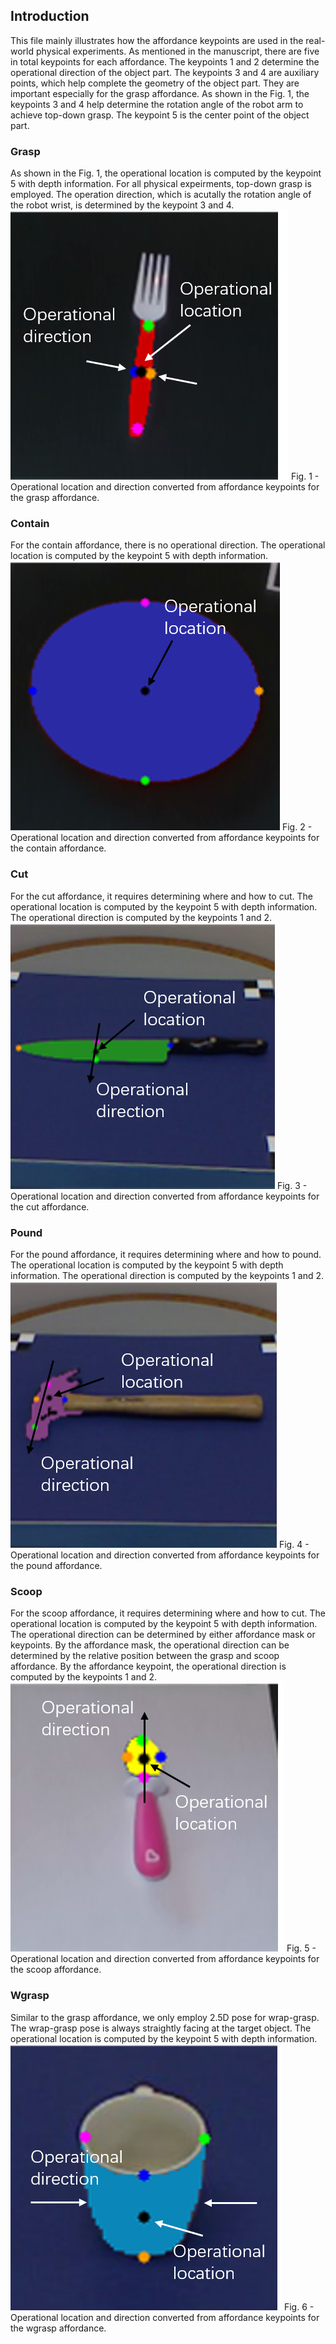 ## Introduction
This file mainly illustrates how the affordance keypoints are used in the real-world physical experiments. 
As mentioned in the manuscript, there are five in total keypoints for each affordance. The keypoints 1 and 2 determine the operational direction of the object part.
The keypoints 3 and 4 are auxiliary points, which help complete the geometry of the object part. They are important especially for the grasp affordance. 
As shown in the Fig. 1, the keypoints 3 and 4 help determine the rotation angle of the robot arm to achieve top-down grasp. 
The keypoint 5 is the center point of the object part.

### Grasp
As shown in the Fig. 1, the operational location is computed by the keypoint 5 with depth information. For all physical expeirments, top-down grasp is employed. 
The operation direction, which is acutally the rotation angle of the robot wrist, is determined by the keypoint 3 and 4.
![image](img/fig_exp_grasp.png)
Fig. 1 - Operational location and direction converted from affordance keypoints for the grasp affordance.

### Contain
For the contain affordance, there is no operational direction. The operational location is computed by the keypoint 5 with depth information.
![image](img/fig_exp_contain.png)
Fig. 2 - Operational location and direction converted from affordance keypoints for the contain affordance.

### Cut
For the cut affordance, it requires determining where and how to cut. The operational location is computed by the keypoint 5 with depth information. 
The operational direction is computed by the keypoints 1 and 2.
![image](img/fig_exp_cut.png)
Fig. 3 - Operational location and direction converted from affordance keypoints for the cut affordance.

### Pound
For the pound affordance, it requires determining where and how to pound. The operational location is computed by the keypoint 5 with depth information. 
The operational direction is computed by the keypoints 1 and 2.
![image](img/fig_exp_pound.png)
Fig. 4 - Operational location and direction converted from affordance keypoints for the pound affordance.

### Scoop
For the scoop affordance, it requires determining where and how to cut. The operational location is computed by the keypoint 5 with depth information. 
The operational direction can be determined by either affordance mask or keypoints. By the affordance mask, the operational direction can be determined by the 
relative position between the grasp and scoop affordance. By the affordance keypoint, the operational direction is computed by the keypoints 1 and 2.
![image](img/fig_exp_scoop.png)
Fig. 5 - Operational location and direction converted from affordance keypoints for the scoop affordance.

### Wgrasp
Similar to the grasp affordance, we only employ 2.5D pose for wrap-grasp. The wrap-grasp pose is always straightly facing at the target object. 
The operational location is computed by the keypoint 5 with depth information.
![image](img/fig_exp_wgrasp.png)
Fig. 6 - Operational location and direction converted from affordance keypoints for the wgrasp affordance.
